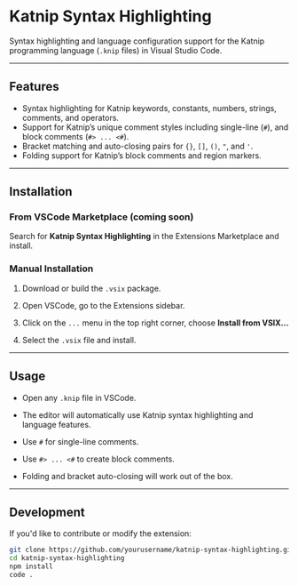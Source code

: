 # Katnip Syntax Highlighting

Syntax highlighting and language configuration support for the Katnip programming language (`.knip` files) in Visual Studio Code.

---

## Features

- Syntax highlighting for Katnip keywords, constants, numbers, strings, comments, and operators.
- Support for Katnip’s unique comment styles including single-line (`#`), and block comments (`#> ... <#`).
- Bracket matching and auto-closing pairs for `{}`, `[]`, `()`, `"`, and `'`.
- Folding support for Katnip’s block comments and region markers.

---

## Installation

### From VSCode Marketplace (coming soon)

Search for **Katnip Syntax Highlighting** in the Extensions Marketplace and install.

### Manual Installation

1. Download or build the `.vsix` package.

2. Open VSCode, go to the Extensions sidebar.

3. Click on the `...` menu in the top right corner, choose **Install from VSIX...**

4. Select the `.vsix` file and install.

---

## Usage

- Open any `.knip` file in VSCode.

- The editor will automatically use Katnip syntax highlighting and language features.

- Use `#` for single-line comments.

- Use `#> ... <#` to create block comments.

- Folding and bracket auto-closing will work out of the box.

---

## Development

If you'd like to contribute or modify the extension:

```bash
git clone https://github.com/yourusername/katnip-syntax-highlighting.git
cd katnip-syntax-highlighting
npm install
code .
